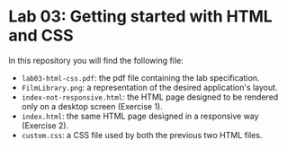 # Lab 03: Getting started with HTML and CSS

In this repository you will find the following file:

- `lab03-html-css.pdf`: the pdf file containing the lab specification.
- `FilmLibrary.png`: a representation of the desired application's layout.
- `index-not-responsive.html`: the HTML page designed to be rendered only on a desktop screen (Exercise 1).
- `index.html`: the same HTML page designed in a responsive way (Exercise 2).
- `custom.css`: a CSS file used by both the previous two HTML files.
